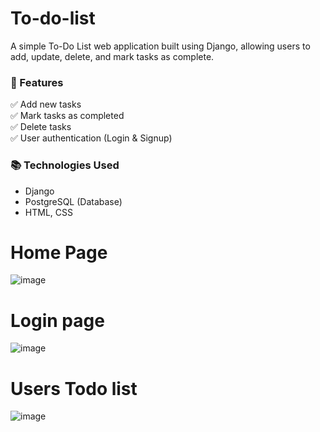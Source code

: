 # To-do-list
A simple To-Do List web application built using Django, allowing users to add, update, delete, and mark tasks as complete.

### 🚀 Features  
✅ Add new tasks     
✅ Mark tasks as completed  
✅ Delete tasks  
✅ User authentication (Login & Signup)  

### 📚 Technologies Used  
- Django  
- PostgreSQL (Database)  
- HTML, CSS 


# Home Page

![image](https://github.com/user-attachments/assets/7a9262a5-81a3-4a7c-ba15-47a4ecd0dcf2)

# Login page

![image](https://github.com/user-attachments/assets/096f8238-a492-42cb-9a01-59c01867cff4)

# Users Todo list

![image](https://github.com/user-attachments/assets/2270bd05-3208-466a-8383-18e7c0ef1f87)

